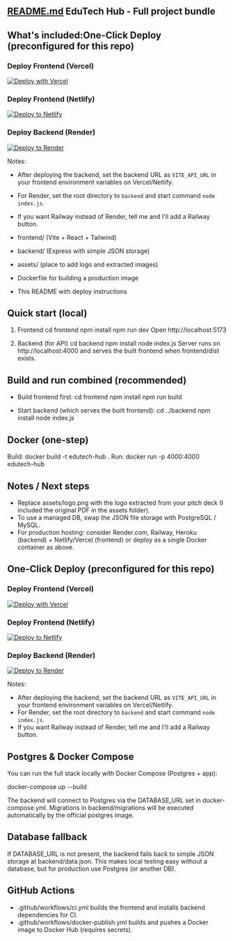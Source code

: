 [README.md](https://github.com/user-attachments/files/22077445/README.md)
EduTech Hub - Full project bundle
---------------------------------
What's included:One-Click Deploy (preconfigured for this repo)
----------------------------------------------

### Deploy Frontend (Vercel)
[![Deploy with Vercel](https://vercel.com/button)](https://vercel.com/new/clone?repository-url=https://github.com/its-phillip/edutech-hub-hackathon-3&project-name=edutech-hub&repository-name=edutech-hub-hackathon-3&root-directory=frontend&build-command=npm%20run%20build&output-directory=dist)

### Deploy Frontend (Netlify)
[![Deploy to Netlify](https://www.netlify.com/img/deploy/button.svg)](https://app.netlify.com/start/deploy?repository=https://github.com/its-phillip/edutech-hub-hackathon-3)

### Deploy Backend (Render)
[![Deploy to Render](https://render.com/images/deploy-to-render-button.svg)](https://render.com/deploy)

Notes:
- After deploying the backend, set the backend URL as `VITE_API_URL` in your frontend environment variables on Vercel/Netlify.
- For Render, set the root directory to `backend` and start command `node index.js`.
- If you want Railway instead of Render, tell me and I'll add a Railway button.

- frontend/ (Vite + React + Tailwind)
- backend/  (Express with simple JSON storage)
- assets/   (place to add logo and extracted images)
- Dockerfile for building a production image
- This README with deploy instructions

Quick start (local)
-------------------
1) Frontend
   cd frontend
   npm install
   npm run dev
   Open http://localhost:5173

2) Backend (for API)
   cd backend
   npm install
   node index.js
   Server runs on http://localhost:4000 and serves the built frontend when frontend/dist exists.

Build and run combined (recommended)
------------------------------------
- Build frontend first:
    cd frontend
    npm install
    npm run build

- Start backend (which serves the built frontend):
    cd ../backend
    npm install
    node index.js

Docker (one-step)
-----------------
Build:
  docker build -t edutech-hub .
Run:
  docker run -p 4000:4000 edutech-hub

Notes / Next steps
------------------
- Replace assets/logo.png with the logo extracted from your pitch deck (I included the original PDF in the assets folder).
- To use a managed DB, swap the JSON file storage with PostgreSQL / MySQL.
- For production hosting: consider Render.com, Railway, Heroku (backend) + Netlify/Vercel (frontend) or deploy as a single Docker container as above.


One-Click Deploy (preconfigured for this repo)
----------------------------------------------

### Deploy Frontend (Vercel)
[![Deploy with Vercel](https://vercel.com/button)](https://vercel.com/new/clone?repository-url=https://github.com/its-phillip/edutech-hub-hackathon-3&project-name=edutech-hub&repository-name=edutech-hub-hackathon-3&root-directory=frontend&build-command=npm%20run%20build&output-directory=dist)

### Deploy Frontend (Netlify)
[![Deploy to Netlify](https://www.netlify.com/img/deploy/button.svg)](https://app.netlify.com/start/deploy?repository=https://github.com/its-phillip/edutech-hub-hackathon-3)

### Deploy Backend (Render)
[![Deploy to Render](https://render.com/images/deploy-to-render-button.svg)](https://render.com/deploy)

Notes:
- After deploying the backend, set the backend URL as `VITE_API_URL` in your frontend environment variables on Vercel/Netlify.
- For Render, set the root directory to `backend` and start command `node index.js`.
- If you want Railway instead of Render, tell me and I'll add a Railway button.

Postgres & Docker Compose
-------------------------
You can run the full stack locally with Docker Compose (Postgres + app):

  docker-compose up --build

The backend will connect to Postgres via the DATABASE_URL set in docker-compose.yml.
Migrations in backend/migrations will be executed automatically by the official postgres image.

Database fallback
-----------------
If DATABASE_URL is not present, the backend falls back to simple JSON storage at backend/data.json.
This makes local testing easy without a database, but for production use Postgres (or another DB).

GitHub Actions
--------------
- .github/workflows/ci.yml builds the frontend and installs backend dependencies for CI.
- .github/workflows/docker-publish.yml builds and pushes a Docker image to Docker Hub (requires secrets).

